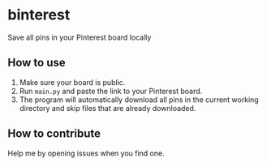 # binterest
Save all pins in your Pinterest board locally

## How to use
1. Make sure your board is public.
2. Run `main.py` and paste the link to your Pinterest board.
6. The program will automatically download all pins in the current working directory and skip files that are already downloaded.

## How to contribute
Help me by opening issues when you find one.